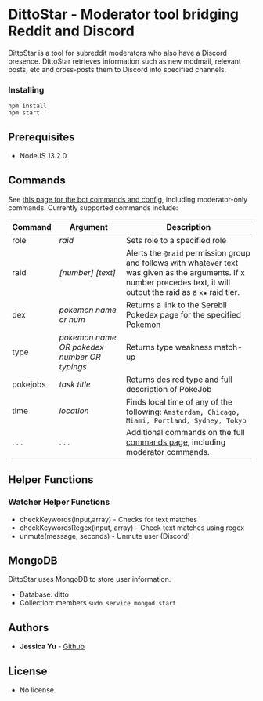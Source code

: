 # DittoStar - Moderator tool bridging Reddit and Discord

DittoStar is a tool for subreddit moderators who also have a Discord presence. DittoStar retrieves information such as new modmail, relevant posts, etc and cross-posts them to Discord into specified channels.

### Installing

    npm install
    npm start

## Prerequisites

* NodeJS 13.2.0

## Commands
See [this page for the bot commands and config](./commands.md), including moderator-only commands. Currently supported commands include: 

| Command | Argument | Description |  
|-|-|-|  
| role | *raid* | Sets role to a specified role |  
| raid | *[number] [text]* | Alerts the `@raid` permission group and follows with whatever text was given as the arguments. If x number precedes text, it will output the raid as a `x★` raid tier. |  
| dex | *pokemon name or num* | Returns a link to the Serebii Pokedex page for the specified Pokemon |   
| type | *pokemon name OR pokedex number OR typings* | Returns type weakness match-up | 
| pokejobs | *task title* | Returns desired type and full description of PokeJob |  
| time | *location* | Finds local time of any of the following: ```Amsterdam, Chicago, Miami, Portland, Sydney, Tokyo``` |  
| . . . | . . . | Additional commands on the full [commands page](./commands.md), including moderator commands. |

## Helper Functions

### Watcher Helper Functions
* checkKeywords(input,array) - Checks for text matches
* checkKeywordsRegex(input, array) - Check text matches using regex
* unmute(message, seconds) - Unmute user (Discord)

## MongoDB
DittoStar uses MongoDB to store user information. 
* Database: ditto
* Collection: members
`sudo service mongod start`

## Authors

* **Jessica Yu** - [Github](https://github.com/jessicayyu)
  
## License
  
* No license.


